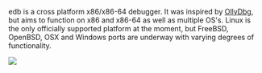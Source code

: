 edb is a cross platform x86/x86-64 debugger. It was inspired by [OllyDbg](http://www.ollydbg.de/), but aims to function on x86 and x86-64 as well as multiple OS's. Linux is the only officially supported platform at the moment, but FreeBSD, OpenBSD, OSX and Windows ports are underway with varying degrees of functionality.

[![](http://codef00.com/img/debugger.png)](http://codef00.com/)